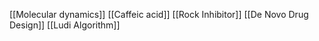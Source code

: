 [[Molecular dynamics]]
[[Caffeic acid]]
[[Rock Inhibitor]]
[[De Novo Drug Design]]
[[Ludi Algorithm]]
